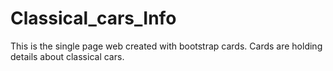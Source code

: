 # Classical_cars_Info
This is the single page web created with bootstrap cards. Cards are holding details about classical cars.
